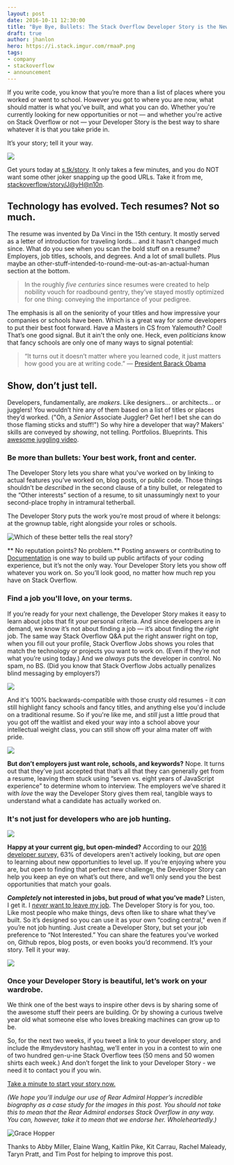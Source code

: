 ```yaml
---
layout: post
date: 2016-10-11 12:30:00
title: "Bye Bye, Bullets: The Stack Overflow Developer Story is the New Technical Resume"
draft: true
author: jhanlon
hero: https://i.stack.imgur.com/rmaaP.png
tags: 
- company
- stackoverflow
- announcement
---
```


If you write code, you know that you’re more than a list of places where you worked or went to school. However you got to where you are now, what should matter is what you’ve built, and what you can do. Whether you're currently looking for new opportunities or not — and whether you're active on Stack Overflow or not — your Developer Story is the best way to share whatever it is that *you* take pride in.

It’s your story; tell it your way.

![](https://i.stack.imgur.com/Xd0YG.png)

Get yours today at [s.tk/story](s.tk/story). It only takes a few minutes, and you do NOT want some other joker snapping up the good URLs. Take it from me, [stackoverflow/story/J@yH@n10n](https://www.youtube.com/watch?v=DLzxrzFCyOs).

## Technology has evolved. Tech resumes? Not so much. 

The resume was invented by Da Vinci in the 15th century. It mostly served as a letter of introduction for traveling lords… and it hasn’t changed much since. What do you see when you scan the bold stuff on a resume? Employers,  job titles, schools, and degrees. And a lot of small bullets. Plus maybe an other-stuff-intended-to-round-me-out-as-an-actual-human section at the bottom. 

> In the roughly *five centuries* since resumes were created to help nobility vouch for roadbound gentry, they’ve stayed mostly optimized for one thing: conveying the importance of your pedigree.

The emphasis is all on the seniority of your titles and how impressive your companies or schools have been. Which is a great way for *some* developers to put their best foot forward. Have a Masters in CS from Yalemouth? Cool! That’s one good signal. But it ain't the only one. Heck, even *politicians* know that fancy schools are only one of many ways to signal potential:

> “It turns out it doesn’t matter where you learned code, it just matters how good you are at writing code.” — [President Barack Obama](https://www.wired.com/2015/03/techhire-initiative/)

## Show, don’t just tell.

Developers, fundamentally, are *makers*. Like designers… or architects… or jugglers!  You wouldn’t hire any of them based on a list of titles or places they’d worked. ("Oh, a *Senior* Associate Juggler?  Get her! I bet she can do those flaming sticks and stuff!") So why hire a developer that way? Makers' skills are conveyed by *showing*, not telling. Portfolios. Blueprints. This [awesome juggling video](https://vimeo.com/71300481). 

### Be more than bullets:  Your best work, front and center. 

The Developer Story lets you share what you've worked on by linking to actual features you’ve worked on, blog posts, or public code. Those things shouldn’t be *described* in the second clause of a tiny bullet, or relegated to the “Other interests” section of a resume, to sit unassumingly next to your second-place trophy in intramural tetherball. 

The Developer Story puts the work you’re most proud of where it belongs: at the grownup table, right alongside your roles or schools.

![Which of these better tells the real story?](https://i.stack.imgur.com/5jcMz.png)

** No reputation points? No problem.** Posting answers or contributing to [Documentation](http://stackoverflow.com/documentation) is one way to build up public artifacts of your coding experience, but it’s not the only way. Your Developer Story lets you show off whatever you work on. So you’ll look good, no matter how much rep you have on Stack Overflow.

### Find a job you'll love, on your terms. 

If you’re ready for your next challenge, the Developer Story makes it easy to learn about jobs that fit *your* personal criteria. And since developers are in demand, we know it’s not about finding a job — it’s about finding the *right* job. The same way Stack Overflow Q&A put the right answer right on top, when you fill out your profile, Stack Overflow Jobs shows you roles that match the technology or projects you want to work on. (Even if they’re not what you’re using today.)  And we *always* puts the developer in control. No spam, no BS. (Did you know that Stack Overflow Jobs actually penalizes blind messaging by employers?) 

![](https://i.stack.imgur.com/i8Y3H.png)

And it's 100% backwards-compatible with those crusty old resumes - it *can* still highlight fancy schools and fancy titles, and anything else you'd include on a traditional resume. So if you're like me, and *still* just a little proud that you got off the waitlist and eked your way into a school above your intellectual weight class, you can still show off your alma mater off with pride.

![](https://i.stack.imgur.com/0VEqO.png)

**But don’t employers just want role, schools, and keywords?**
Nope. It turns out that they’ve just accepted that that’s all that they can generally get from a resume, leaving them stuck using “seven vs. eight years of JavaScript experience” to determine whom to interview. The employers we’ve shared it with *love* the way the Developer Story gives them real, tangible ways to understand what a candidate has actually worked on. 

### It's not just for developers who are job hunting. 

![](https://i.stack.imgur.com/iI5fD.png)

**Happy at your current gig, but open-minded?** According to our [2016 developer survey,](http://stackoverflow.com/research/developer-survey-2016) 63% of developers aren't actively looking, but *are* open to learning about new opportunities to level up. If you’re enjoying where you are, but open to finding that perfect new challenge, the Developer Story can help you keep an eye on what’s out there, and we’ll only send you the best opportunities that match your goals.

**_Completely_ not interested in jobs, but proud of what you’ve made?** Listen, I get it. I [*never* want to leave my job](https://twitter.com/JayHanlon/status/775721682661216256). The Developer Story is for you, too. Like most people who make things, devs often like to share what they’ve built. So it’s designed so you can use it as your own “coding central," even if you’re not job hunting. Just create a Developer Story, but set your job preference to “Not Interested.” You can share the features you’ve worked on, Github repos, blog posts, or even books you’d recommend. It’s your story. Tell it your way.

![](https://i.stack.imgur.com/2RVAi.png)

### Once your Developer Story is beautiful, let’s work on your wardrobe.
We think one of the best ways to inspire other devs is by sharing some of the awesome stuff their peers are building. Or by showing a curious twelve year old what someone else who loves breaking machines can grow up to be. 

So, for the next two weeks, if you tweet a link to your developer story, and include the #mydevstory hashtag, we’ll enter in you in a contest to win one of two hundred gen-u-ine Stack Overflow tees (50 mens and 50 women shirts each week.) And don’t forget the link to your Developer Story - we need it to contact you if you win.

[Take a minute to start your story now.](http://stackoverflow.com/users/story/join)

*(We hope you’ll indulge our use of Rear Admiral Hopper’s incredible biography as a case study for the images in this post. You should not take this to mean that the Rear Admiral endorses Stack Overflow in any way. You can, however, take it to mean that we endorse her. Wholeheartedly.)*

![Grace Hopper](https://i.stack.imgur.com/b9CbL.png)

Thanks to Abby Miller, Elaine Wang, Kaitlin Pike, Kit Carrau, Rachel Maleady, Taryn Pratt, and Tim Post for helping to improve this post.


